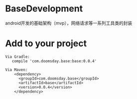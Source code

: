 # BaseDevelopment
android开发的基础架构（mvp），网络请求等一系列工具类的封装

# Add to your project
    Via Gradle:
       compile 'com.doomsday.base:base:0.0.4'

    Via Maven:
        <dependency>
          <groupId>com.doomsday.base</groupId>
          <artifactId>base</artifactId>
          <version>0.0.4</version>
        </dependency>